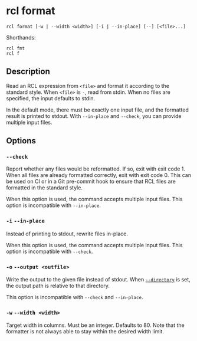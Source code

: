 # rcl format

    rcl format [-w | --width <width>] [-i | --in-place] [--] [<file>...]

Shorthands:

    rcl fmt
    rcl f

## Description

Read an <abbr>RCL</abbr> expression from `<file>` and format it according to the
standard style. When `<file>` is `-`, read from stdin. When no files are
specified, the input defaults to stdin.

In the default mode, there must be exactly one input file, and the formatted
result is printed to stdout. With `--in-place` and `--check`, you can provide
multiple input files.

## Options

### `--check`

Report whether any files would be reformatted. If so, exit with exit code 1.
When all files are already formatted correctly, exit with exit code 0. This
can be used on <abbr>CI</abbr> or in a Git pre-commit hook to ensure that
<abbr>RCL</abbr> files are formatted in the standard style.

When this option is used, the command accepts multiple input files. This option
is incompatible with `--in-place`.

### `-i` `--in-place`

Instead of printing to stdout, rewrite files in-place.

When this option is used, the command accepts multiple input files. This option
is incompatible with `--check`.

### `-o` `--output <outfile>`

Write the output to the given file instead of stdout. When [`--directory`][dir]
is set, the output path is relative to that directory.

This option is incompatible with `--check` and `--in-place`.

[dir]: rcl.md#-c-directory-dir

### `-w` `--width <width>`

Target width in columns. Must be an integer. Defaults to 80. Note that the
formatter is not always able to stay within the desired width limit.
